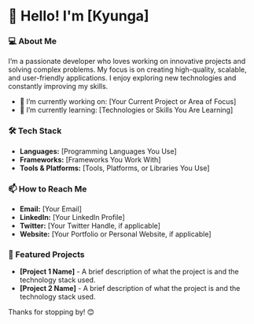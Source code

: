 # 👋 Hello! I'm [Kyunga]

### 💻 About Me
I’m a passionate developer who loves working on innovative projects and solving complex problems. My focus is on creating high-quality, scalable, and user-friendly applications. I enjoy exploring new technologies and constantly improving my skills.

- 🔭 I’m currently working on: [Your Current Project or Area of Focus]
- 🌱 I’m currently learning: [Technologies or Skills You Are Learning]

### 🛠️ Tech Stack
- **Languages:** [Programming Languages You Use]
- **Frameworks:** [Frameworks You Work With]
- **Tools & Platforms:** [Tools, Platforms, or Libraries You Use]

### 📫 How to Reach Me
- **Email:** [Your Email]
- **LinkedIn:** [Your LinkedIn Profile]
- **Twitter:** [Your Twitter Handle, if applicable]
- **Website:** [Your Portfolio or Personal Website, if applicable]

### 🚀 Featured Projects
- **[Project 1 Name]** - A brief description of what the project is and the technology stack used.
- **[Project 2 Name]** - A brief description of what the project is and the technology stack used.

Thanks for stopping by! 😊
